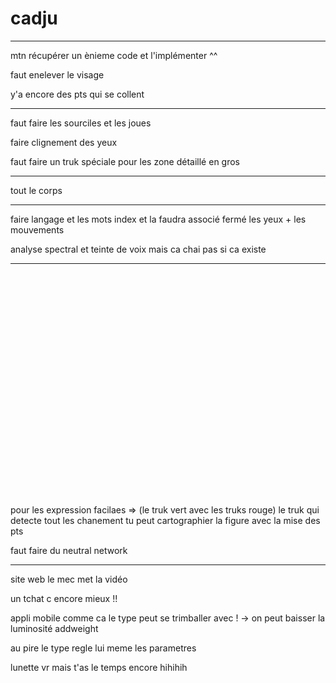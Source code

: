 # cadju


-------------------------------

mtn récupérer un ènieme code et l'implémenter ^^

faut enelever le visage 

y'a encore des pts qui se collent 

------------------------------

faut faire les sourciles et les joues

faire clignement des yeux

faut faire un truk spéciale pour les zone détaillé en gros

-----------------------------------------------

tout le corps 

-------------------------------------------

faire langage et les mots index et la faudra associé fermé les yeux + les mouvements

analyse spectral et teinte de voix mais ca chai pas si ca existe

-----------------------------


<br><br><br><br><br><br><br><br><br><br><br><br><br><br><br><br><br><br><br><br><br>


pour les expression facilaes => (le truk vert avec les truks rouge) le truk qui detecte tout les chanement tu peut cartographier la figure avec la mise des pts

faut faire du neutral network 


-------------------------------

site web le mec met la vidéo

un tchat c encore mieux !!

appli mobile comme ca le type peut se trimballer avec ! -> on peut baisser la luminosité addweight

au pire le type regle lui meme les parametres

lunette vr mais t'as le temps encore hihihih
